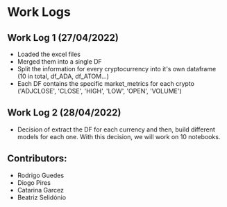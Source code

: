 # Work Logs

 
## Work Log 1 (27/04/2022)

- Loaded the excel files
- Merged them into a single DF
- Split the information for every cryptocurrency into it's own dataframe (10 in total, df_ADA, df_ATOM...) 
- Each DF contains the specific market_metrics for each crypto ('ADJCLOSE', 'CLOSE', 'HIGH', 'LOW', 'OPEN', 'VOLUME')

## Work Log 2 (28/04/2022)
- Decision of extract the DF for each currency and then, build different models for each one. With this decision, we will work on 10 notebooks.

## Contributors:

- Rodrigo Guedes
- Diogo Pires 
- Catarina Garcez
- Beatriz Selidónio

